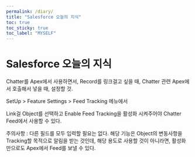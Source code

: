 ```yaml
---
permalink: /diary/
title: "Salesforce 오늘의 지식"
toc: true
toc_sticky: true
toc_label: "MYSELF"
---
```


# **Salesforce 오늘의 지식**
Chatter를 Apex에서 사용하면서, Record를 링크걸고 싶을 때,
Chatter 관련 Apex에서 호출해서 넣을 때, 설정할 것.

SetUp > Feature Settings > Feed Tracking 메뉴에서

Link걸 Object를 선택하고 Enable Feed Tracking을 활성화 시켜주어야 Chatter Feed에서 사용할 수 있다.


주의사항 : 
다른 필드를 모두 입력할 필요는 없다. 해당 기능은 Object의 변동사항을 Tracking할 목적으로 알림을 받는 것인데, 해당 용도로 사용할 것이 아니라면, 활성화만으로도 Apex에서 Feed를 보낼 수 있다.